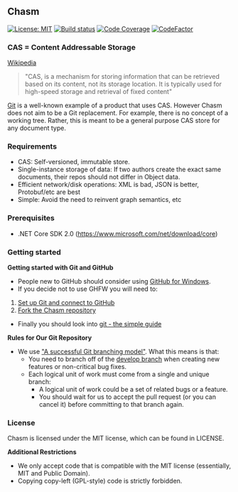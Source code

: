 ## Chasm

[![License: MIT](https://img.shields.io/badge/License-MIT-yellow.svg)](https://opensource.org/licenses/MIT)
[![Build status](https://ci.appveyor.com/api/projects/status/i9h982hdgtebfqhg?svg=true)](https://ci.appveyor.com/project/k2oss/chasm)
[![Code Coverage](https://codecov.io/gh/k2workflow/Chasm/coverage.svg)](https://codecov.io/gh/k2workflow/Chasm)
[![CodeFactor](https://www.codefactor.io/repository/github/k2workflow/chasm/badge)](https://www.codefactor.io/repository/github/k2workflow/chasm)

### CAS = Content Addressable Storage

[Wikipedia](https://en.wikipedia.org/wiki/Content-addressable_storage)
>"CAS, is a mechanism for storing information that can be retrieved based on its content, not its storage location. 
>It is typically used for high-speed storage and retrieval of fixed content"

[Git](https://en.wikipedia.org/wiki/Git) is a well-known example of a product that uses CAS.
However Chasm does not aim to be a Git replacement. For example, there is no concept of a working tree.
Rather, this is meant to be a general purpose CAS store for any document type.

### Requirements

* CAS: Self-versioned, immutable store. 
* Single-instance storage of data: If two authors create the exact same documents, their repos should not differ in Object data.
* Efficient network/disk operations: XML is bad, JSON is better, Protobuf/etc are best
* Simple: Avoid the need to reinvent graph semantics, etc

### Prerequisites

* .NET Core SDK 2.0 (https://www.microsoft.com/net/download/core)

### Getting started

**Getting started with Git and GitHub**

 * People new to GitHub should consider using [GitHub for Windows](http://windows.github.com/).
 * If you decide not to use GHFW you will need to:
  1. [Set up Git and connect to GitHub](http://help.github.com/win-set-up-git/)
  2. [Fork the Chasm repository](http://help.github.com/fork-a-repo/)
 * Finally you should look into [git - the simple guide](http://rogerdudler.github.com/git-guide/)

**Rules for Our Git Repository**

 * We use ["A successful Git branching model"](http://nvie.com/posts/a-successful-git-branching-model/). What this means is that:
   * You need to branch off of the [develop branch](https://github.com/k2workflow/Chasm) when creating new features or non-critical bug fixes.
   * Each logical unit of work must come from a single and unique branch:
     * A logical unit of work could be a set of related bugs or a feature.
     * You should wait for us to accept the pull request (or you can cancel it) before committing to that branch again.
     
### License

Chasm is licensed under the MIT license, which can be found in LICENSE.

**Additional Restrictions**

 * We only accept code that is compatible with the MIT license (essentially, MIT and Public Domain).
 * Copying copy-left (GPL-style) code is strictly forbidden.
